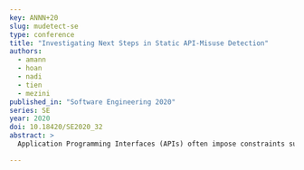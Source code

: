 ```yaml
---
key: ANNN+20
slug: mudetect-se
type: conference
title: "Investigating Next Steps in Static API-Misuse Detection"
authors:
  - amann
  - hoan
  - nadi
  - tien
  - mezini
published_in: "Software Engineering 2020"
series: SE
year: 2020
doi: 10.18420/SE2020_32
abstract: >
  Application Programming Interfaces (APIs) often impose constraints such as call order or preconditions. API misuses, i.e., usages violating these constraints, may cause software crashes, data-loss, and vulnerabilities. Researchers developed several approaches to detect API misuses, typically still resulting in low recall and precision. In this work, we investigate ways to improve API-misuse detection. We design MUDetect, an API-misuse detector that builds on the strengths of existing detectors and tries to mitigate their weaknesses. MUDetect uses a new graph representation of API usages that captures different types of API misuses and a systematically designed ranking strategy that effectively improves precision. Evaluation shows that MUDetect identifies real-world API misuses with twice the recall of previous detectors and 2.5x higher precision. It even achieves almost 4x higher precision and recall, when mining patterns across projects, rather than from only the target project.

---
```

